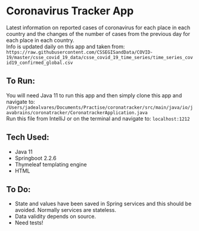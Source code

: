 # Coronavirus Tracker App

Latest information on reported cases of coronavirus
for each place in each country and the changes of the number
of cases from the previous day for each place in each country.  
Info is updated daily on this app and taken from:
```https://raw.githubusercontent.com/CSSEGISandData/COVID-19/master/csse_covid_19_data/csse_covid_19_time_series/time_series_covid19_confirmed_global.csv```</br>

## To Run:
You will need Java 11 to run this app and then simply clone this app and navigate to:
```/Users/jadealvares/Documents/Practise/coronatracker/src/main/java/io/javabrains/coronatracker/CoronatrackerApplication.java```</br>
Run this file from IntelliJ or on the terminal and navigate to: ```localhost:1212```</br>

## Tech Used:
- Java 11
- Springboot 2.2.6
- Thymeleaf templating engine
- HTML

## To Do: 
 - State and values have been saved in Spring services and this should be avoided. Normally services are stateless.
 - Data validity depends on source.
 - Need tests!
 